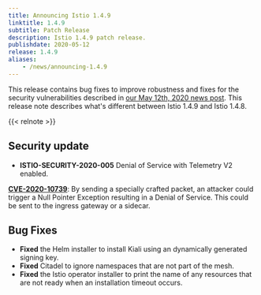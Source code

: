 ```yaml
---
title: Announcing Istio 1.4.9
linktitle: 1.4.9
subtitle: Patch Release
description: Istio 1.4.9 patch release.
publishdate: 2020-05-12
release: 1.4.9
aliases:
    - /news/announcing-1.4.9
---
```


This release contains bug fixes to improve robustness and fixes for the security vulnerabilities described in [our May 12th, 2020 news post](/pt-br/news/security/istio-security-2020-005). This release note describes what's different between Istio 1.4.9 and Istio 1.4.8.

{{< relnote >}}

## Security update

- **ISTIO-SECURITY-2020-005** Denial of Service with Telemetry V2 enabled.

__[CVE-2020-10739](https://cve.mitre.org/cgi-bin/cvename.cgi?name=CVE-2020-10739)__: By sending a specially crafted packet, an attacker could trigger a Null Pointer Exception resulting in a Denial of Service. This could be sent to the ingress gateway or a sidecar.

## Bug Fixes

- **Fixed** the Helm installer to install Kiali using an dynamically generated signing key.
- **Fixed** Citadel to ignore namespaces that are not part of the mesh.
- **Fixed** the Istio operator installer to print the name of any resources that are not ready when an installation timeout occurs.
